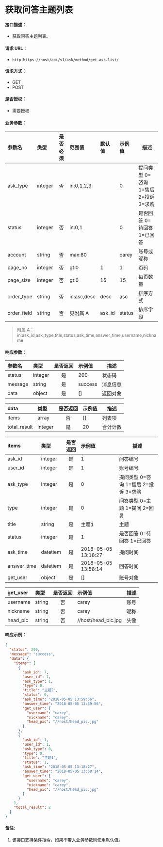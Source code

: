 # 获取问答主题列表

#### 接口描述：
- 获取问答主题列表。

#### 请求 URL：
- `http|https://host/api/v1/ask/method/get.ask.list/`

#### 请求方式：
- GET
- POST

#### 是否授权：
- 需要授权

#### 业务参数：
|参数名|类型|是否必须|范围值|默认值|示例值|描述|
|:----|:---|:---:|:-----|:-----|:-----|-----|
|ask_type |integer |否 |in:0,1,2,3 | |0 |提问类型 0=咨询 1=售后 2=投诉 3=求购 |
|status |integer |否 |in:0,1 | |0 |是否回答 0=待回答 1=已回答 |
|account |string |否 |max:80 | |carey |账号或昵称 |
|page_no |integer |否 |gt:0 |1 |1 |页码 |
|page_size |integer |否 |gt:0 |15 |15 |每页数量 |
|order_type |string |否 |in:asc,desc |desc |asc |排序方式 |
|order_field |string |否 |见附属 A |ask_id |status |排序字段 |

> 附属 A：
in:ask_id,ask_type,title,status,ask_time,answer_time,username,nickname

#### 响应参数：
|参数名|类型|是否返回|示例值|描述|
|:-----|:-----|:---:|:-----|-----|
|status |integer |是 |200 |状态码 |
|message |string |是 |success |消息信息 |
|data |object |是 |[] |返回对象 |

|data|类型|是否返回|示例值|描述|
|:-----|:-----|:---:|:-----|-----|
|items |array |否 |[] |列表项 |
|total_result |integer |是 |20 |合计计数 |

|items|类型|是否返回|示例值|描述|
|:-----|:-----|:---:|:-----|-----|
|ask_id |integer |是 |1 |问答编号 |
|user_id |integer |是 |1 |账号编号 |
|ask_type |integer |是 |0 |提问类型 0=咨询 1=售后 2=投诉 3=求购 |
|type |integer |是 |0 |问答类型 0=主题 1=提问 2=回复 |
|title |string |是 |主题1 |主题 |
|status |integer |是 |1 |是否回答 0=待回答 1=已回答 |
|ask_time |datetiem |是 |2018-05-05 13:18:27 |提问时间 |
|answer_time |datetiem |是 |2018-05-05 13:58:14 |回答时间 |
|get_user |object |是 |[] |账号对象 |

|get_user|类型|是否返回|示例值|描述|
|:-----|:-----|:---:|:-----|-----|
|username |string |否 |carey |账号 |
|nickname |string |否 |carey |昵称 |
|head_pic |string |否 |//host/head_pic.jpg |头像 |

#### 响应示例：
```json
{
  "status": 200,
  "message": "success",
  "data": {
    "items": [
      {
        "ask_id": 7,
        "user_id": 1,
        "ask_type": 1,
        "type": 0,
        "title": "主题2",
        "status": 0,
        "ask_time": "2018-05-05 13:59:56",
        "answer_time": "2018-05-05 13:59:56",
        "get_user": {
          "username": "carey",
          "nickname": "carey",
          "head_pic": "//host/head_pic.jpg"
        }
      },
      {
        "ask_id": 1,
        "user_id": 1,
        "ask_type": 0,
        "type": 0,
        "title": "主题1",
        "status": 1,
        "ask_time": "2018-05-05 13:18:27",
        "answer_time": "2018-05-05 13:58:14",
        "get_user": {
          "username": "carey",
          "nickname": "carey",
          "head_pic": "//host/head_pic.jpg"
        }
      }
    ],
    "total_result": 2
  }
}
```

#### 备注:
1. 该接口支持条件搜索，如果不带入业务参数则使用默认值。
